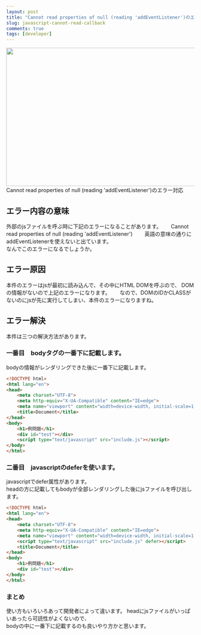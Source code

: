 ```yaml
---
layout: post
title: "Cannot read properties of null (reading 'addEventListener')のエラー対応"
slug: javascript-cannot-read-callback
comments: true
tags: [developer]
---
```

<img src="https://drive.google.com/uc?export=view&id=1u7BSBIt1dMa6djlVbF-VmF72fTZ1X3TL"  width="700" height="370">
Cannot read properties of null (reading 'addEventListener')のエラー対応    

## エラー内容の意味
外部のjsファイルを呼ぶ時に下記のエラーになることがあります。　　
Cannot read properties of null (reading 'addEventListener')　　
英語の意味の通りにaddEventListenerを使えないと出ています。  
なんでこのエラーになるでしょうか。  

## エラー原因
本件のエラーはjsが最初に読み込んで、その中にHTML DOMを呼ぶので、
DOMの情報がないので上記のエラーになります。　　
なので、DOMのIDかCLASSがないのにjsが先に実行してしまい、本件のエラーになりますね。  

## エラー解決
本件は三つの解決方法があります。  

### 一番目　bodyタグの一番下に記載します。
bodyの情報がレンダリングできた後に一番下に記載します。  
```html
<!DOCTYPE html>
<html lang="en">
<head>
    <meta charset="UTF-8">
    <meta http-equiv="X-UA-Compatible" content="IE=edge">
    <meta name="viewport" content="width=device-width, initial-scale=1.0">
    <title>Document</title>
</head>
<body>
    <h1>例問題</h1>
    <div id="test"></div>
    <script type="text/javascript" src="include.js"></script>
</body>
</html>
```


### 二番目　javascriptのdeferを使います。
javascriptでdefer属性があります。  
headの方に記載してもbodyが全部レンダリングした後にjsファイルを呼び出します。  
```html
<!DOCTYPE html>
<html lang="en">
<head>
    <meta charset="UTF-8">
    <meta http-equiv="X-UA-Compatible" content="IE=edge">
    <meta name="viewport" content="width=device-width, initial-scale=1.0">
    <script type="text/javascript" src="include.js" defer></script>
    <title>Document</title>
</head>
<body>
    <h1>例問題</h1>
    <div id="test"></div>
</body>
</html>
```

### まとめ
使い方もいろいろあって開発者によって違います。
headにjsファイルがいっぱいあったら可読性がよくないので、  
bodyの中に一番下に記載するのも良いやり方かと思います。  